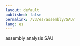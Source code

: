 ```yaml
---
layout: default
published: false
permalink: /v3/es/assembly/SAU/
lang: es
---
```


assembly analysis SAU
